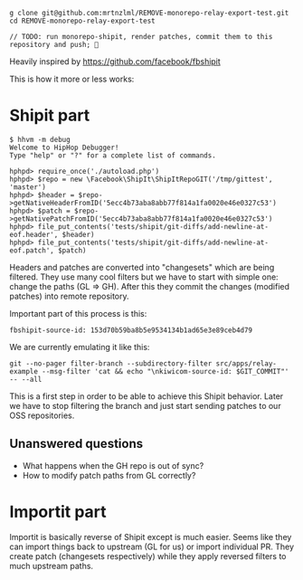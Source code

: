 ```
g clone git@github.com:mrtnzlml/REMOVE-monorepo-relay-export-test.git
cd REMOVE-monorepo-relay-export-test

// TODO: run monorepo-shipit, render patches, commit them to this repository and push; 🎉
```

Heavily inspired by https://github.com/facebook/fbshipit

This is how it more or less works:

# Shipit part

```text
$ hhvm -m debug
Welcome to HipHop Debugger!
Type "help" or "?" for a complete list of commands.

hphpd> require_once('./autoload.php')
hphpd> $repo = new \Facebook\ShipIt\ShipItRepoGIT('/tmp/gittest', 'master')
hphpd> $header = $repo->getNativeHeaderFromID('5ecc4b73aba8abb77f814a1fa0020e46e0327c53')
hphpd> $patch = $repo->getNativePatchFromID('5ecc4b73aba8abb77f814a1fa0020e46e0327c53')
hphpd> file_put_contents('tests/shipit/git-diffs/add-newline-at-eof.header', $header)
hphpd> file_put_contents('tests/shipit/git-diffs/add-newline-at-eof.patch', $patch)
```

Headers and patches are converted into "changesets" which are being filtered. They use many cool filters but we have to start with simple one: change the paths (GL => GH). After this they commit the changes (modified patches) into remote repository.

Important part of this process is this:

```text
fbshipit-source-id: 153d70b59ba8b5e9534134b1ad65e3e89ceb4d79
```

We are currently emulating it like this:

```text
git --no-pager filter-branch --subdirectory-filter src/apps/relay-example --msg-filter 'cat && echo "\nkiwicom-source-id: $GIT_COMMIT"' -- --all
```

This is a first step in order to be able to achieve this Shipit behavior. Later we have to stop filtering the branch and just start sending patches to our OSS repositories.

## Unanswered questions

- What happens when the GH repo is out of sync?
- How to modify patch paths from GL correctly?

# Importit part

Importit is basically reverse of Shipit except is much easier. Seems like they can import things back to upstream (GL for us) or import individual PR. They create patch (changesets respectively) while they apply reversed filters to much upstream paths.
